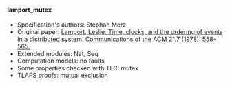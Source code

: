 #### lamport_mutex
- Specification's authors: Stephan Merz
- Original paper: <a href=https://lamport.azurewebsites.net/pubs/time-clocks.pdf>Lamport, Leslie. Time, clocks, and the ordering of events in a distributed system. Communications of the ACM 21.7 (1978): 558-565.</a>
- Extended modules: Nat, Seq
- Computation models: no faults
- Some properties checked with TLC: mutex
- TLAPS proofs: mutual exclusion

